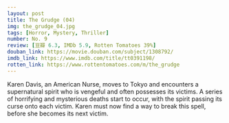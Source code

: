 ```yaml
---
layout: post 
title: The Grudge (04)
img: the_grudge_04.jpg
tags: [Horror, Mystery, Thriller]
number: No. 9
review: [豆瓣 6.3, IMDb 5.9, Rotten Tomatoes 39%]
douban_link: https://movie.douban.com/subject/1308792/
imdb_link: https://www.imdb.com/title/tt0391198/
rotten_link: https://www.rottentomatoes.com/m/the_grudge
---
```


Karen Davis, an American Nurse, moves to Tokyo and encounters a supernatural spirit who is vengeful and often possesses its victims. A series of horrifying and mysterious deaths start to occur, with the spirit passing its curse onto each victim. Karen must now find a way to break this spell, before she becomes its next victim.